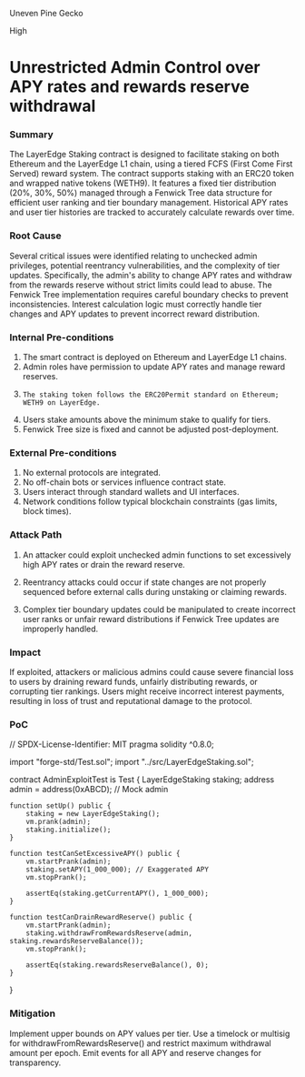 Uneven Pine Gecko

High

# Unrestricted Admin Control over APY rates and rewards reserve withdrawal

### Summary

The LayerEdge Staking contract is designed to facilitate staking on both Ethereum and the LayerEdge L1 chain, using a tiered FCFS (First Come First Served) reward system. The contract supports staking with an ERC20 token and wrapped native tokens (WETH9). It features a fixed tier distribution (20%, 30%, 50%) managed through a Fenwick Tree data structure for efficient user ranking and tier boundary management. Historical APY rates and user tier histories are tracked to accurately calculate rewards over time.


### Root Cause

Several critical issues were identified relating to unchecked admin privileges, potential reentrancy vulnerabilities, and the complexity of tier updates. Specifically, the admin's ability to change APY rates and withdraw from the rewards reserve without strict limits could lead to abuse. The Fenwick Tree implementation requires careful boundary checks to prevent inconsistencies. Interest calculation logic must correctly handle tier changes and APY updates to prevent incorrect reward distribution.

### Internal Pre-conditions

1.	The smart contract is deployed on Ethereum and LayerEdge L1 chains.
2.	Admin roles have permission to update APY rates and manage reward reserves.
3.     The staking token follows the ERC20Permit standard on Ethereum; WETH9 on LayerEdge.
4.	Users stake amounts above the minimum stake to qualify for tiers.
5.	Fenwick Tree size is fixed and cannot be adjusted post-deployment.


### External Pre-conditions

1.	No external protocols are integrated.
2.	No off-chain bots or services influence contract state.
3.	Users interact through standard wallets and UI interfaces.
4.	Network conditions follow typical blockchain constraints (gas limits, block times).


### Attack Path

1. An attacker could exploit unchecked admin functions to set excessively high APY rates or drain the reward reserve.

2. Reentrancy attacks could occur if state changes are not properly sequenced before external calls during unstaking or claiming rewards.

3. Complex tier boundary updates could be manipulated to create incorrect user ranks or unfair reward distributions if Fenwick Tree updates are improperly handled.

### Impact

If exploited, attackers or malicious admins could cause severe financial loss to users by draining reward funds, unfairly distributing rewards, or corrupting tier rankings. Users might receive incorrect interest payments, resulting in loss of trust and reputational damage to the protocol.

### PoC


// SPDX-License-Identifier: MIT
pragma solidity ^0.8.0;

import "forge-std/Test.sol";
import "../src/LayerEdgeStaking.sol";

contract AdminExploitTest is Test {
    LayerEdgeStaking staking;
    address admin = address(0xABCD); // Mock admin

    function setUp() public {
        staking = new LayerEdgeStaking();
        vm.prank(admin);
        staking.initialize();
    }

    function testCanSetExcessiveAPY() public {
        vm.startPrank(admin);
        staking.setAPY(1_000_000); // Exaggerated APY
        vm.stopPrank();

        assertEq(staking.getCurrentAPY(), 1_000_000);
    }

    function testCanDrainRewardReserve() public {
        vm.startPrank(admin);
        staking.withdrawFromRewardsReserve(admin, staking.rewardsReserveBalance());
        vm.stopPrank();

        assertEq(staking.rewardsReserveBalance(), 0);
    }
}


### Mitigation

Implement upper bounds on APY values per tier. Use a timelock or multisig for withdrawFromRewardsReserve() and restrict maximum withdrawal amount per epoch. Emit events for all APY and reserve changes for transparency.